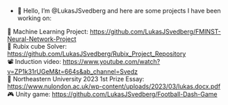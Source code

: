 - 👋 Hello, I’m @LukasJSvedberg and here are some projects I have been working on:

🤖 Machine Learning Project: https://github.com/LukasJSvedberg/FMINST-Neural-Network-Project <br>
🧩 Rubix cube Solver: https://github.com/LukasJSvedberg/Rubix_Project_Repository<br>
📽️ Induction video: https://www.youtube.com/watch?v=ZP1k31rUGeM&t=664s&ab_channel=Svedz <br> 
📘 Northeastern University 2023 1st Prize Essay: https://www.nulondon.ac.uk/wp-content/uploads/2023/03/lukas.docx.pdf <br>
🎮 Unity game: https://github.com/LukasJSvedberg/Football-Dash-Game <br>
